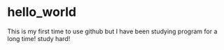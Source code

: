 # hello_world
This is my first time to use github but I have been studying program for a long time!
study hard!
